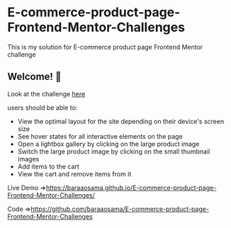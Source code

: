 # E-commerce-product-page-Frontend-Mentor-Challenges
This is my solution for E-commerce product page Frontend Mentor challenge

## Welcome! 👋
Look at the challenge [here](https://www.frontendmentor.io/challenges/ecommerce-product-page-UPsZ9MJp6)

users should be able to:

- View the optimal layout for the site depending on their device's screen size
- See hover states for all interactive elements on the page
- Open a lightbox gallery by clicking on the large product image
- Switch the large product image by clicking on the small thumbnail images
- Add items to the cart
- View the cart and remove items from it

Live Demo =>https://baraaosama.github.io/E-commerce-product-page-Frontend-Mentor-Challenges/

Code =>https://github.com/baraaosama/E-commerce-product-page-Frontend-Mentor-Challenges

